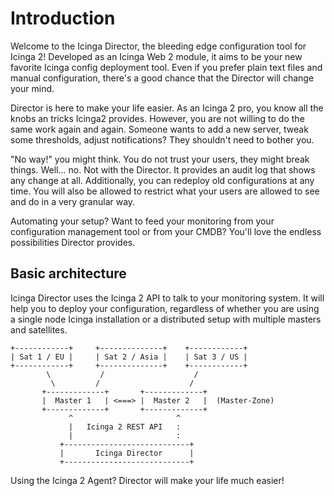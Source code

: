 <a id="Introduction"></a>Introduction
=====================================

Welcome to the Icinga Director, the bleeding edge configuration tool for
Icinga 2! Developed as an Icinga Web 2 module, it aims to be your new
favorite Icinga config deployment tool. Even if you prefer plain text
files and manual configuration, there's a good chance that the Director will
change your mind.

Director is here to make your life easier. As an Icinga 2 pro, you know
all the knobs an tricks Icinga2 provides. However, you are not willing
to do the same work again and again. Someone wants to add a new server,
tweak some thresholds, adjust notifications? They shouldn't need to
bother you.

"No way!" you might think. You do not trust your users, they might break
things. Well... no. Not with the Director. It provides an audit log that
shows any change at all. Additionally, you can redeploy old configurations
at any time. You will also be allowed to restrict what your users are allowed 
to see and do in a very granular way.

Automating your setup? Want to feed your monitoring from your configuration
management tool or from your CMDB? You'll love the endless possibilities
Director provides.


Basic architecture
------------------

Icinga Director uses the Icinga 2 API to talk to your monitoring system.
It will help you to deploy your configuration, regardless of whether you
are using a single node Icinga installation or a distributed setup with
multiple masters and satellites.

    +------------+     +--------------+    +------------+
    | Sat 1 / EU |     | Sat 2 / Asia |    | Sat 3 / US |
    +------------+     +--------------+    +------------+
            \           /                    /
             \         /                    /
           +-------------+       +-------------+
           |  Master 1   | <===> |  Master 2   |  (Master-Zone)
           +-------------+       +-------------+
                 ^                       ^
                 |   Icinga 2 REST API   :
                 |                       :
               +----------------------------+
               |       Icinga Director      |
               +----------------------------+

Using the Icinga 2 Agent? Director will make your life much easier!
